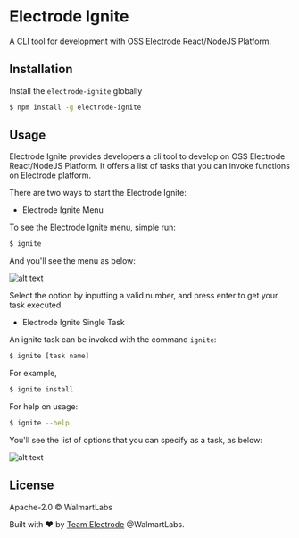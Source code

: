# Electrode Ignite

A CLI tool for development with OSS Electrode React/NodeJS Platform.

## Installation

Install the `electrode-ignite` globally

```bash
$ npm install -g electrode-ignite
```

## Usage

Electrode Ignite provides developers a cli tool to develop on OSS Electrode React/NodeJS Platform. It offers a list of tasks that you can invoke functions on Electrode platform.

There are two ways to start the Electrode Ignite:

- Electrode Ignite Menu

To see the Electrode Ignite menu, simple run:

```bash
$ ignite
```

And you'll see the menu as below:

![alt text](./images/ignite-menu.png)

Select the option by inputting a valid number, and press enter to get your task executed.

- Electrode Ignite Single Task

An ignite task can be invoked with the command `ignite`:

```bash
$ ignite [task name]
```

For example,

```bash
$ ignite install
```

For help on usage:

```bash
$ ignite --help
```

You'll see the list of options that you can specify as a task, as below:

![alt text](./images/ignite-help.png)

## License

Apache-2.0 © WalmartLabs

Built with :heart: by [Team Electrode](https://github.com/orgs/electrode-io/people) @WalmartLabs.
